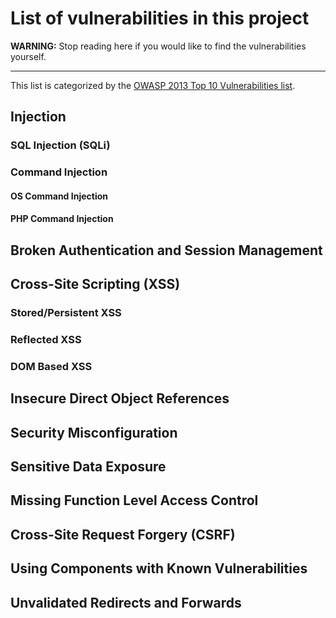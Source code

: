 # List of vulnerabilities in this project

**WARNING:** Stop reading here if you would like to find the vulnerabilities
yourself.

---

This list is categorized by the
[OWASP 2013 Top 10 Vulnerabilities list](https://www.owasp.org/index.php/Top_10_2013-Top_10).


## Injection

### SQL Injection (SQLi)

### Command Injection

#### OS Command Injection

#### PHP Command Injection


## Broken Authentication and Session Management


## Cross-Site Scripting (XSS)

### Stored/Persistent XSS

### Reflected XSS

### DOM Based XSS


## Insecure Direct Object References


## Security Misconfiguration


## Sensitive Data Exposure


## Missing Function Level Access Control


## Cross-Site Request Forgery (CSRF)


## Using Components with Known Vulnerabilities


## Unvalidated Redirects and Forwards
